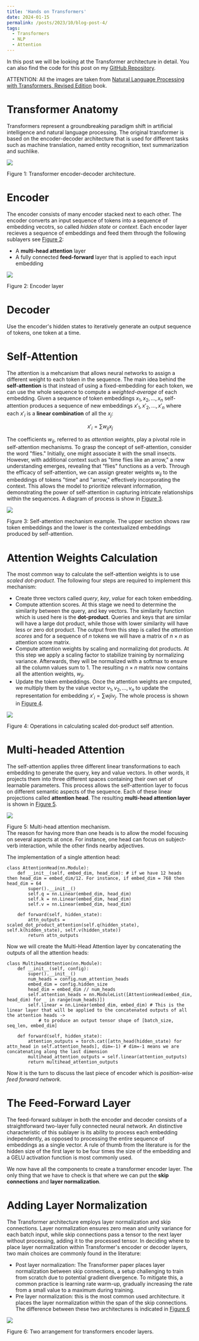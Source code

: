 ```yaml
---
title: 'Hands on Transformers'
date: 2024-01-15
permalink: /posts/2023/10/blog-post-4/
tags:
  - Transformers
  - NLP
  - Attention
---
```

In this post we will be looking at the Transformer architecture in detail. You can also find the code for this post on my [GitHub Repository](https://github.com/AmirLayegh/NLP-with-Transformers).

ATTENTION: All the images are taken from [Natural Language Processing with Transformers, Revised Edition](https://learning.oreilly.com/library/view/natural-language-processing/9781098136789/) book.

Transformer Anatomy
=====
Transformers represent a groundbreaking paradigm shift in artificial intelligence and natural language processing. The original transformer is based on the encoder-decoder architecture that is used for different tasks such as machine translation, named entity recognition, text summarization and suchlike.

![](/images/transformers.png)
<figcaption> Figure 1: Transformer encoder-decoder architecture.</figcaption>

Encoder
===
The encoder consists of many encoder stacked next to each other. The encoder converts an input sequence of tokens into a sequence of embedding vecotrs, so called *hidden state* or *context*.
Each encoder layer recieves a sequence of embeddings and feed them through the following sublayers see [Figure 2](/images/encoder.png):
- A **multi-head attention** layer
- A fully connected **feed-forward** layer that is applied to each input embedding

![](/images/encoder.png)
<figcaption> Figure 2: Encoder layer </figcaption>


Decoder
===
Use the encoder's hidden states to iteratively generate an output sequence of tokens, one token at a time.

Self-Attention
===
The attention is a mehcanism that allows neural networks to assign a different weight to each token in the sequence. 
The main idea behind the **self-attention** is that instead of using a fixed-embedding for each token, we can use the whole sequence to compute a *weighted-average* of each embedding. Given a sequence of token embeddings $x_1, x_2, ..., x_n$ self-attention produces a sequence of new embeddings $x'_1, x'_2, ..., x'_n$ where each $x'_i$ is a **linear combination** of all the $x_j$:

$$x'_i = \sum w_{ij}x_{j} $$

The coefficients $w_{ij}$, referred to as *attention weights*, play a pivotal role in self-attention mechanisms. To grasp the concept of self-attention, consider the word "flies." Initially, one might associate it with the small insects. However, with additional context such as "time flies like an arrow," a new understanding emerges, revealing that "flies" functions as a verb. Through the efficacy of self-attention, we can assign greater weights $w_{ij}$ to the embeddings of tokens "time" and "arrow," effectively incorporating the context. This allows the model to prioritize relevant information, demonstrating the power of self-attention in capturing intricate relationships within the sequences. A diagram of process is show in [Figure 3](/images/self-attention.png).

![](/images/self-attention.png)
<figcaption> Figure 3: Self-attention mechanism example. The upper section shows raw token embeddings and the lower is the contextualized embeddings produced by self-attention.</figcaption>

Attention Weights Calculation
===
The most common way to calculate the self-attention weights is to use *scaled dot-product*. 
The following four steps are required to implement this mechanism:
- Create three vectors called *query*, *key*, *value* for each token embedding.
- Compute attention scores. At this stage we need to determine the similarity between the query, and key vectors. The similarity function which is used here is the **dot-product**. Queries and keys that are similar will have a large dot product, while those with lower similarity will have less or zero dot product. The output from this step is called the *attention scores* and for a sequence of $n$ tokens we will have a matrix of $n \times n$ as attention score matrix.
- Compute attention weights by scaling and normalizing dot products. At this step we apply a scaling factor to stabilize training by normalizing variance. Afterwards, they will be normalized with a softmax to ensure all the column values sum to 1. The resulting $n \times n$ matrix now contains all the attention weights, $w_{ji}$. 
- Update the token embeddings. Once the attention weights are cmputed, we multiply them by the value vector $v_1, v_2, ..., v_n$ to update the representation for embedding $x'_i = \sum w{ji} v_j$.
The whole process is shown in [Figure 4](/images/attention_process.png).

![](/images/attention_process.png)
<figcaption> Figure 4: Operations in calculating scaled dot-product self attention.</figcaption>

Multi-headed Attention
===
The self-attention applies three different linear transformations to each embedding to generate the query, key and value vectors. In other words, it projects them into three different spaces containing their own set of learnable parameters. This process allows the self-attention layer to focus on different semantic aspects of the sequence. Each of these linear projections called **attention head**. The resulting **multi-head attention layer** is shown in [Figure 5](/images/multi-head_attention.png).

![](/images/multi-head_attention.png)
<figcaption> Figure 5: Multi-head attention mechanism.</figcaption>
The reason for having more than one heads is to allow the model focusing on several aspects at once. For instance, one head can focus on subject-verb interaction, while the other finds nearby adjectives.

The implementation of a single attention head:
```
class AttentionHead(nn.Module):
    def __init__(self, embed_dim, head_dim): # if we have 12 heads then head_dim = embed_dim/12. For instance, if embed_dim = 768 then head_dim = 64
        super().__init__()
        self.q = nn.Linear(embed_dim, head_dim)
        self.k = nn.Linear(embed_dim, head_dim)
        self.v = nn.Linear(embed_dim, head_dim)
        
    def forward(self, hidden_state):
        attn_outputs = scaled_dot_product_attention(self.q(hidden_state), self.k(hidden_state), self.v(hidden_state))
        return attn_outputs
```

Now we will create the Multi-Head Attention layer by concatenating the outputs of all the attention heads:
```
class MultiheadAttention(nn.Module):
    def __init__(self, config):
        super().__init__()
        num_heads = config.num_attention_heads
        embed_dim = config.hidden_size
        head_dim = embed_dim // num_heads
        self.attention_heads = nn.ModuleList([AttentionHead(embed_dim, head_dim) for _ in range(num_heads)])
        self.linear = nn.Linear(embed_dim, embed_dim) # This is the linear layer that will be applied to the concatenated outputs of all the attention heads ->
            # to produce an output tensor shape of [batch_size, seq_len, embed_dim]
        
    def forward(self, hidden_state):
        attention_outputs = torch.cat([attn_head(hidden_state) for attn_head in self.attention_heads], dim=-1) # dim=-1 means we are concatenating along the last dimension 
        multihead_attention_outputs = self.linear(attention_outputs)
        return multihead_attention_outputs
```
Now it is the turn to discuss the last piece of encoder which is *position-wise feed forward network*.

The Feed-Forward Layer
===
The feed-forward sublayer in both the encoder and decoder consists of a straightforward two-layer fully connected neural network. An distinctive characteristic of this sublayer is its ability to process each embedding independently, as opposed to processing the entire sequence of embeddings as a single vector. A rule of thumb from the literature is for the hidden size of the first layer to be four times the size of the embedding and a GELU activation function is most commonly used.

We now have all the components to create a transformer encoder layer. The only thing that we have to check is that where we can put the **skip connections** and **layer normalization**.

Adding Layer Normalization
===

The Transformer architecture employs layer normalization and skip connections. Layer normalization ensures zero mean and unity variance for each batch input, while skip connections pass a tensor to the next layer without processing, adding it to the processed tensor. In deciding where to place layer normalization within Transformer's encoder or decoder layers, two main choices are commonly found in the literature:
- Post layer normalization: The Transformer paper places layer normalization between skip connections, a setup challenging to train from scratch due to potential gradient divergence. To mitigate this, a common practice is learning rate warm-up, gradually increasing the rate from a small value to a maximum during training.
- Pre layer normalization: this is the most common used architecture. it places the layer normalization within the span of the skip connections.
The difference between these two architectures is indicated in [Figure 6](/images/pre-post-layer-norm.png)

![](/images/pre-post-layer-norm.png)
<figcaption> Figure 6: Two arrangement for transformers encoder layers.</figcaption>

